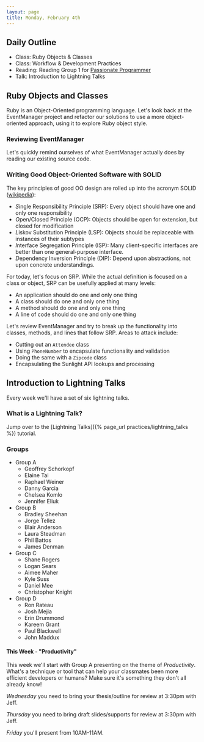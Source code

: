 ```yaml
---
layout: page
title: Monday, February 4th
---
```


## Daily Outline

* Class: Ruby Objects & Classes
* Class: Workflow & Development Practices
* Reading: Reading Group 1 for [Passionate Programmer](http://tutorials.jumpstartlab.com/reading/passionate_programmer.html)
* Talk: Introduction to Lightning Talks

## Ruby Objects and Classes

Ruby is an Object-Oriented programming language. Let's look back at the EventManager project and refactor our solutions to use a more object-oriented approach, using it to explore Ruby object style.

### Reviewing EventManager

Let's quickly remind ourselves of what EventManager actually does by reading our existing source code.

### Writing Good Object-Oriented Software with SOLID

The key principles of good OO design are rolled up into the acronym SOLID ([wikipedia](http://en.wikipedia.org/wiki/SOLID_(object-oriented_design))):

* *S*ingle Responsibility Principle (SRP): Every object should have one and only one responsibility
* *O*pen/Closed Principle (OCP): Objects should be open for extension, but closed for modification
* *L*iskov Substitution Principle (LSP): Objects should be replaceable with instances of their subtypes
* *I*nterface Segregation Principle (ISP): Many client-specific interfaces are better than one general-purpose interface.
* *D*ependency Inversion Principle (DIP): Depend upon abstractions, not upon concrete understandings.

For today, let's focus on SRP. While the actual definition is focused on a class or object, SRP can be usefully applied at many levels:

* An application should do one and only one thing
* A class should do one and only one thing
* A method should do one and only one thing
* A line of code should do one and only one thing
 
Let's review EventManager and try to break up the functionality into classes, methods, and lines that follow SRP. Areas to attack include:

* Cutting out an `Attendee` class
* Using `PhoneNumber` to encapsulate functionality and validation
* Doing the same with a `Zipcode` class
* Encapsulating the Sunlight API lookups and processing

## Introduction to Lightning Talks

Every week we'll have a set of six lightning talks.

### What is a Lightning Talk?

Jump over to the [Lightning Talks]({% page_url practices/lightning_talks %}) tutorial.

### Groups

* Group A
  * Geoffrey Schorkopf
  * Elaine Tai
  * Raphael Weiner
  * Danny Garcia
  * Chelsea Komlo
  * Jennifer Eliuk
* Group B
  * Bradley Sheehan
  * Jorge Tellez
  * Blair Anderson
  * Laura Steadman
  * Phil Battos
  * James Denman
* Group C
  * Shane Rogers
  * Logan Sears
  * Aimee Maher
  * Kyle Suss
  * Daniel Mee
  * Christopher Knight
* Group D
  * Ron Rateau
  * Josh Mejia
  * Erin Drummond
  * Kareem Grant
  * Paul Blackwell
  * John Maddux

#### This Week - "Productivity"

This week we'll start with Group A presenting on the theme of *Productivity*. What's a technique or tool that can help your classmates been more efficient developers or humans? Make sure it's something they don't all already know!

*Wednesday* you need to bring your thesis/outline for review at 3:30pm with Jeff.

*Thursday* you need to bring draft slides/supports for review at 3:30pm with Jeff.

*Friday* you'll present from 10AM-11AM.